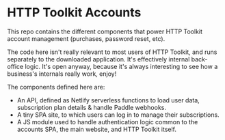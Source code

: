 # HTTP Toolkit Accounts

This repo contains the different components that power HTTP Toolkit account management (purchases, password reset, etc).

The code here isn't really relevant to most users of HTTP Toolkit, and runs separately to the downloaded application. It's effectively internal back-office logic. It's open anyway, because it's always interesting to see how a business's internals really work, enjoy!

The components defined here are:

* An API, defined as Netlify serverless functions to load user data, subscription plan details & handle Paddle webhooks.
* A tiny SPA site, to which users can log in to manage their subscriptions.
* A JS module used to handle authentication logic common to the accounts SPA, the main website, and HTTP Toolkit itself.